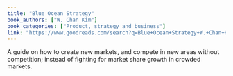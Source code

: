 ```yaml
---
title: "Blue Ocean Strategy"
book_authors: ["W. Chan Kim"]
book_categories: ["Product, strategy and business"]
link: "https://www.goodreads.com/search?q=Blue+Ocean+Strategy+W.+Chan+Kim"
---
```

A guide on how to create new markets, and compete in new areas without competition; instead of fighting for market share growth in crowded markets. 
